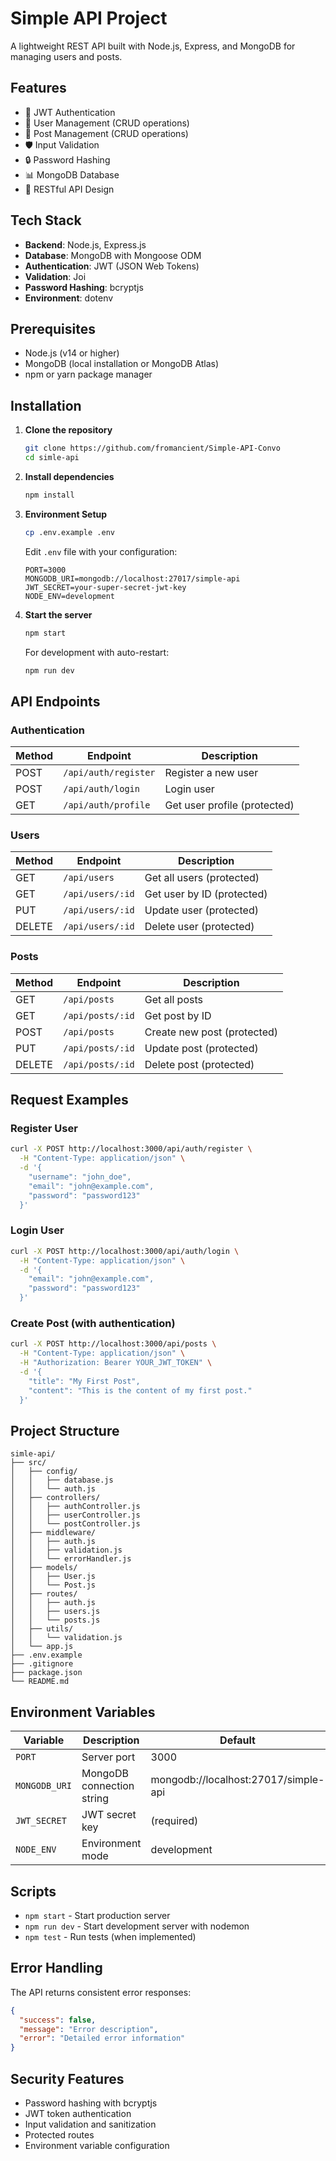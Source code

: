 # Simple API Project

A lightweight REST API built with Node.js, Express, and MongoDB for managing users and posts.

## Features

- 🔐 JWT Authentication
- 👥 User Management (CRUD operations)
- 📝 Post Management (CRUD operations)
- 🛡️ Input Validation
- 🔒 Password Hashing
- 📊 MongoDB Database
- 🚀 RESTful API Design

## Tech Stack

- **Backend**: Node.js, Express.js
- **Database**: MongoDB with Mongoose ODM
- **Authentication**: JWT (JSON Web Tokens)
- **Validation**: Joi
- **Password Hashing**: bcryptjs
- **Environment**: dotenv

## Prerequisites

- Node.js (v14 or higher)
- MongoDB (local installation or MongoDB Atlas)
- npm or yarn package manager

## Installation

1. **Clone the repository**
   ```bash
   git clone https://github.com/fromancient/Simple-API-Convo
   cd simle-api
   ```

2. **Install dependencies**
   ```bash
   npm install
   ```

3. **Environment Setup**
   ```bash
   cp .env.example .env
   ```
   
   Edit `.env` file with your configuration:
   ```env
   PORT=3000
   MONGODB_URI=mongodb://localhost:27017/simple-api
   JWT_SECRET=your-super-secret-jwt-key
   NODE_ENV=development
   ```

4. **Start the server**
   ```bash
   npm start
   ```

   For development with auto-restart:
   ```bash
   npm run dev
   ```

## API Endpoints

### Authentication

| Method | Endpoint | Description |
|--------|----------|-------------|
| POST | `/api/auth/register` | Register a new user |
| POST | `/api/auth/login` | Login user |
| GET | `/api/auth/profile` | Get user profile (protected) |

### Users

| Method | Endpoint | Description |
|--------|----------|-------------|
| GET | `/api/users` | Get all users (protected) |
| GET | `/api/users/:id` | Get user by ID (protected) |
| PUT | `/api/users/:id` | Update user (protected) |
| DELETE | `/api/users/:id` | Delete user (protected) |

### Posts

| Method | Endpoint | Description |
|--------|----------|-------------|
| GET | `/api/posts` | Get all posts |
| GET | `/api/posts/:id` | Get post by ID |
| POST | `/api/posts` | Create new post (protected) |
| PUT | `/api/posts/:id` | Update post (protected) |
| DELETE | `/api/posts/:id` | Delete post (protected) |

## Request Examples

### Register User
```bash
curl -X POST http://localhost:3000/api/auth/register \
  -H "Content-Type: application/json" \
  -d '{
    "username": "john_doe",
    "email": "john@example.com",
    "password": "password123"
  }'
```

### Login User
```bash
curl -X POST http://localhost:3000/api/auth/login \
  -H "Content-Type: application/json" \
  -d '{
    "email": "john@example.com",
    "password": "password123"
  }'
```

### Create Post (with authentication)
```bash
curl -X POST http://localhost:3000/api/posts \
  -H "Content-Type: application/json" \
  -H "Authorization: Bearer YOUR_JWT_TOKEN" \
  -d '{
    "title": "My First Post",
    "content": "This is the content of my first post."
  }'
```

## Project Structure

```
simle-api/
├── src/
│   ├── config/
│   │   ├── database.js
│   │   └── auth.js
│   ├── controllers/
│   │   ├── authController.js
│   │   ├── userController.js
│   │   └── postController.js
│   ├── middleware/
│   │   ├── auth.js
│   │   ├── validation.js
│   │   └── errorHandler.js
│   ├── models/
│   │   ├── User.js
│   │   └── Post.js
│   ├── routes/
│   │   ├── auth.js
│   │   ├── users.js
│   │   └── posts.js
│   ├── utils/
│   │   └── validation.js
│   └── app.js
├── .env.example
├── .gitignore
├── package.json
└── README.md
```

## Environment Variables

| Variable | Description | Default |
|----------|-------------|---------|
| `PORT` | Server port | 3000 |
| `MONGODB_URI` | MongoDB connection string | mongodb://localhost:27017/simple-api |
| `JWT_SECRET` | JWT secret key | (required) |
| `NODE_ENV` | Environment mode | development |

## Scripts

- `npm start` - Start production server
- `npm run dev` - Start development server with nodemon
- `npm test` - Run tests (when implemented)

## Error Handling

The API returns consistent error responses:

```json
{
  "success": false,
  "message": "Error description",
  "error": "Detailed error information"
}
```

## Security Features

- Password hashing with bcryptjs
- JWT token authentication
- Input validation and sanitization
- Protected routes
- Environment variable configuration
